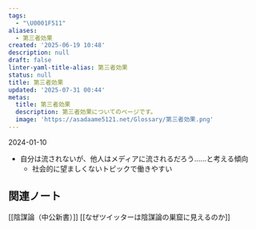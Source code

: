 ```yaml
---
tags:
  - "\U0001F511"
aliases:
  - 第三者効果
created: '2025-06-19 10:48'
description: null
draft: false
linter-yaml-title-alias: 第三者効果
status: null
title: 第三者効果
updated: '2025-07-31 00:44'
metas:
  title: 第三者効果
  description: 第三者効果についてのページです。
  image: 'https://asadaame5121.net/Glossary/第三者効果.png'
---
```

2024-01-10
- 自分は流されないが、他人はメディアに流されるだろう……と考える傾向
	- 社会的に望ましくないトピックで働きやすい

## 関連ノート
[[陰謀論（中公新書）]]
[[なぜツイッターは陰謀論の巣窟に見えるのか]]
